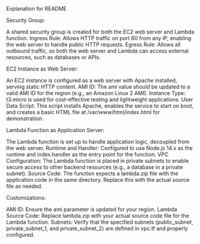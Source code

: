 Explanation for README

Security Group:

A shared security group is created for both the EC2 web server and Lambda function.
Ingress Rule: Allows HTTP traffic on port 80 from any IP, enabling the web server to handle public HTTP requests.
Egress Rule: Allows all outbound traffic, so both the web server and Lambda can access external resources, such as databases or APIs.

EC2 Instance as Web Server:

An EC2 instance is configured as a web server with Apache installed, serving static HTTP content.
AMI ID: The ami value should be updated to a valid AMI ID for the region (e.g., an Amazon Linux 2 AMI).
Instance Type: t3.micro is used for cost-effective testing and lightweight applications.
User Data Script: This script installs Apache, enables the service to start on boot, and creates a basic HTML file at /var/www/html/index.html for demonstration.

Lambda Function as Application Server:

The Lambda function is set up to handle application logic, decoupled from the web server.
Runtime and Handler: Configured to use Node.js 14.x as the runtime and index.handler as the entry point for the function.
VPC Configuration: The Lambda function is placed in private subnets to enable secure access to other backend resources (e.g., a database in a private subnet).
Source Code: The function expects a lambda.zip file with the application code in the same directory. Replace this with the actual source file as needed.

Customizations:

AMI ID: Ensure the ami parameter is updated for your region.
Lambda Source Code: Replace lambda.zip with your actual source code file for the Lambda function.
Subnets: Verify that the specified subnets (public_subnet, private_subnet_1, and private_subnet_2) are defined in vpc.tf and properly configured.